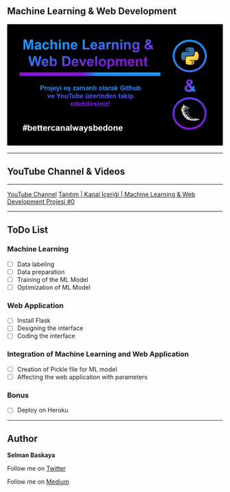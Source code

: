 ## Machine Learning & Web Development
![](assets/readme-img.png)

****

## YouTube Channel & Videos

****

[YouTube Channel](https://www.youtube.com/channel/UCqaZGIkvE8IrgyCdnTAF8Hw)
[Tanıtım | Kanal İçeriği | Machine Learning & Web Development Projesi #0](https://www.youtube.com/watch?v=BkprXbS6tA4)

****

## ToDo List
### Machine Learning
- [ ] Data labeling
- [ ] Data preparation
- [ ] Training of the ML Model
- [ ] Optimization of ML Model

### Web Application
- [ ] Install Flask
- [ ] Designing the interface
- [ ] Coding the interface

### Integration of Machine Learning and Web Application
- [ ] Creation of Pickle file for ML model
- [ ] Affecting the web application with parameters

### Bonus
- [ ] Deploy on Heroku

****

## Author
**Selman Baskaya**

Follow me on [Twitter](https://twitter.com/selmanbaskaya)

Follow me on [Medium](https://medium.com/@selmanbaskaya)
